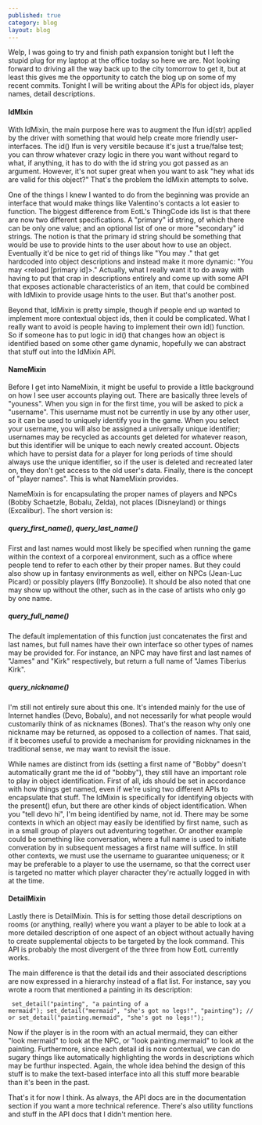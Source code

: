 ```yaml
---
published: true
category: blog
layout: blog
---
```


Welp, I was going to try and finish path expansion tonight but I left the stupid plug for my laptop at the office today so here we are. Not looking forward to driving all the way back up to the city tomorrow to get it, but at least this gives me the opportunity to catch the blog up on some of my recent commits. Tonight I will be writing about the APIs for object ids, player names, detail descriptions.

#### IdMIxin
With IdMixin, the main purpose here was to augment the lfun id(str) applied by the driver with something that would help create more friendly user-interfaces. The id() lfun is very versitile because it's just a true/false test; you can throw whatever crazy logic in there you want without regard to what, if anything, it has to do with the id string you got passed as an argument. However, it's not super great when you want to ask "hey what ids are valid for this object?" That's the problem the IdMixin attempts to solve.

One of the things I knew I wanted to do from the beginning was provide an interface that would make things like  Valentino's contacts a lot easier to function. The biggest difference from EotL's ThingCode ids list is that there are now two different specifications. A "primary" id string, of which there can be only one value; and an optional list of one or more "secondary" id strings. The notion is that the primary id string should be something that would be use to provide hints to the user about how to use an object. Eventually it'd be nice to get rid of things like "You may <reload gun>." that get hardcoded into object descriptions and instead make it more dynamic: "You may &lt;reload [primary id]&gt;." Actually, what I really want it to do away with having to put that crap in descriptions entirely and come up with some API that exposes actionable characteristics of an item, that could be combined with IdMixin to provide usage hints to the user. But that's another post.

Beyond that, IdMixin is pretty simple, though if people end up wanted to implement more contextual object ids, then it could be complicated. What I really want to avoid is people having to implement their own id() function. So if someone has to put logic in id() that changes how an object is identified based on some other game dynamic, hopefully we can abstract that stuff out into the IdMixin API.

#### NameMixin
Before I get into NameMixin, it might be useful to provide a little background on how I see user accounts playing out. There are basically three levels of "youness". When you sign in for the first time, you will be asked to pick a "username". This username must not be currently in use by any other user, so it can be used to uniquely identify you in the game. When you select your username, you will also be assigned a universally unique identifier; usernames may be recycled as accounts get deleted for whatever reason, but this identifier will be unique to each newly created account. Objects which have to persist data for a player for long periods of time should always use the unique identifier, so if the user is deleted and recreated later on, they don't get access to the old user's data. Finally, there is the concept of "player names". This is what NameMixin provides.

NameMixin is for encapsulating the proper names of players and NPCs (Bobby Schaetzle, Bobalu, Zelda), not places (Disneyland) or things (Excalibur). The short version is:

##### query_first_name(), query_last_name() 
First and last names would most likely be specified when running the game within the context of a corporeal environment, such as a office where people tend to refer to each other by their proper names. But they could also show up in fantasy environments as well, either on NPCs (Jean-Luc Picard) or possibly players (Iffy Bonzoolie). It should be also noted that one may show up without the other, such as in the case of artists who only go by one name.

##### query_full_name()
The default implementation of this function just concatenates the first and last names, but full names have their own interface so other types of names may be provided for. For instance, an NPC may have first and last names of "James" and "Kirk" respectively, but return a full name of "James Tiberius Kirk".

##### query_nickname()
I'm still not entirely sure about this one. It's intended mainly for the use of Internet handles (Devo, Bobalu), and not necessarily for what people would customarily think of as nicknames (Bones). That's the reason why only one nickname may be returned, as opposed to a collection of names. That said, if it becomes useful to provide a mechanism for providing nicknames in the traditional sense, we may want to revisit the issue.

While names are distinct from ids (setting a first name of "Bobby" doesn't automatically grant me the id of "bobby"), they still have an important role to play in object identification. First of all, ids should be set in accordance with how things get named, even if we're using two different APIs to encapsulate that stuff. The IdMixin is specifically for identifying objects with the present() efun, but there are other kinds of object identification. When you "tell devo hi", I'm being identified by name, not id. There may be some contexts in which an object may easily be identified by first name, such as in a small group of players out adventuring together. Or another example could be something like conversation, where a full name is used to initiate converation by in subsequent messages a first name will suffice. In still other contexts, we must use the username to guarantee uniqueness; or it may be preferable to a player to use the username, so that the correct user is targeted no matter which player character they're actually logged in with at the time.

#### DetailMixin
Lastly there is DetailMixin. This is for setting those detail descriptions on rooms (or anything, really) where you want a player to be able to look at a more detailed description of one aspect of an object without actually having to create supplemental objects to be targeted by the look command. This API is probably the most divergent of the three from how EotL currently works.

The main difference is that the detail ids and their associated descriptions are now expressed in a hierarchy instead of a flat list. For instance, say you wrote a room that mentioned a painting in its description:
<code><pre>
set_detail("painting", "a painting of a mermaid");
set_detail("mermaid", "she's got no legs!", "painting");
// or
set_detail("painting.mermaid", "she's got no legs!");
</pre></code>

Now if the player is in the room with an actual mermaid, they can either "look mermaid" to look at the NPC, or "look painting.mermaid" to look at the painting. Furthermore, since each detail id is now contextual, we can do sugary things like automatically highlighting the words in descriptions which may be furthur inspected. Again, the whole idea behind the design of this stuff is to make the text-based interface into all this stuff more bearable than it's been in the past.

That's it for now I think. As always, the API docs are in the documentation section if you want a more technical reference. There's also utility functions and stuff in the API docs that I didn't mention here.
